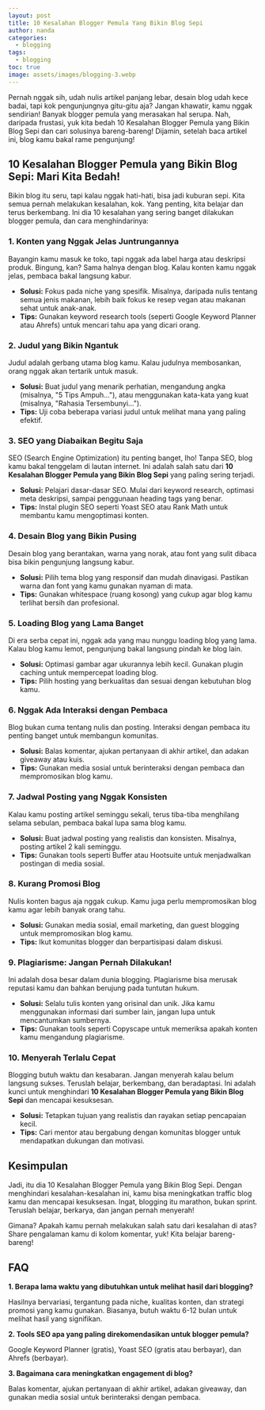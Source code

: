```yaml
---
layout: post
title: 10 Kesalahan Blogger Pemula Yang Bikin Blog Sepi
author: nanda
categories:
  - blogging
tags:
  - blogging
toc: true
image: assets/images/blogging-3.webp
---
```



Pernah nggak sih, udah nulis artikel panjang lebar, desain blog udah kece badai, tapi kok pengunjungnya gitu-gitu aja? Jangan khawatir, kamu nggak sendirian! Banyak blogger pemula yang merasakan hal serupa. Nah, daripada frustasi, yuk kita bedah 10 Kesalahan Blogger Pemula yang Bikin Blog Sepi dan cari solusinya bareng-bareng! Dijamin, setelah baca artikel ini, blog kamu bakal rame pengunjung!

## 10 Kesalahan Blogger Pemula yang Bikin Blog Sepi: Mari Kita Bedah!

Bikin blog itu seru, tapi kalau nggak hati-hati, bisa jadi kuburan sepi. Kita semua pernah melakukan kesalahan, kok. Yang penting, kita belajar dan terus berkembang. Ini dia 10 kesalahan yang sering banget dilakukan blogger pemula, dan cara menghindarinya:

### 1\. Konten yang Nggak Jelas Juntrungannya

Bayangin kamu masuk ke toko, tapi nggak ada label harga atau deskripsi produk. Bingung, kan? Sama halnya dengan blog. Kalau konten kamu nggak jelas, pembaca bakal langsung kabur.

- **Solusi:** Fokus pada niche yang spesifik. Misalnya, daripada nulis tentang semua jenis makanan, lebih baik fokus ke resep vegan atau makanan sehat untuk anak-anak.
- **Tips:** Gunakan keyword research tools (seperti Google Keyword Planner atau Ahrefs) untuk mencari tahu apa yang dicari orang.

### 2\. Judul yang Bikin Ngantuk

Judul adalah gerbang utama blog kamu. Kalau judulnya membosankan, orang nggak akan tertarik untuk masuk.

- **Solusi:** Buat judul yang menarik perhatian, mengandung angka (misalnya, "5 Tips Ampuh..."), atau menggunakan kata-kata yang kuat (misalnya, "Rahasia Tersembunyi...").
- **Tips:** Uji coba beberapa variasi judul untuk melihat mana yang paling efektif.

### 3\. SEO yang Diabaikan Begitu Saja

SEO (Search Engine Optimization) itu penting banget, lho! Tanpa SEO, blog kamu bakal tenggelam di lautan internet. Ini adalah salah satu dari **10 Kesalahan Blogger Pemula yang Bikin Blog Sepi** yang paling sering terjadi.

- **Solusi:** Pelajari dasar-dasar SEO. Mulai dari keyword research, optimasi meta deskripsi, sampai penggunaan heading tags yang benar.
- **Tips:** Instal plugin SEO seperti Yoast SEO atau Rank Math untuk membantu kamu mengoptimasi konten.

### 4\. Desain Blog yang Bikin Pusing

Desain blog yang berantakan, warna yang norak, atau font yang sulit dibaca bisa bikin pengunjung langsung kabur.

- **Solusi:** Pilih tema blog yang responsif dan mudah dinavigasi. Pastikan warna dan font yang kamu gunakan nyaman di mata.
- **Tips:** Gunakan whitespace (ruang kosong) yang cukup agar blog kamu terlihat bersih dan profesional.

### 5\. Loading Blog yang Lama Banget

Di era serba cepat ini, nggak ada yang mau nunggu loading blog yang lama. Kalau blog kamu lemot, pengunjung bakal langsung pindah ke blog lain.

- **Solusi:** Optimasi gambar agar ukurannya lebih kecil. Gunakan plugin caching untuk mempercepat loading blog.
- **Tips:** Pilih hosting yang berkualitas dan sesuai dengan kebutuhan blog kamu.

### 6\. Nggak Ada Interaksi dengan Pembaca

Blog bukan cuma tentang nulis dan posting. Interaksi dengan pembaca itu penting banget untuk membangun komunitas.

- **Solusi:** Balas komentar, ajukan pertanyaan di akhir artikel, dan adakan giveaway atau kuis.
- **Tips:** Gunakan media sosial untuk berinteraksi dengan pembaca dan mempromosikan blog kamu.

### 7\. Jadwal Posting yang Nggak Konsisten

Kalau kamu posting artikel seminggu sekali, terus tiba-tiba menghilang selama sebulan, pembaca bakal lupa sama blog kamu.

- **Solusi:** Buat jadwal posting yang realistis dan konsisten. Misalnya, posting artikel 2 kali seminggu.
- **Tips:** Gunakan tools seperti Buffer atau Hootsuite untuk menjadwalkan postingan di media sosial.

### 8\. Kurang Promosi Blog

Nulis konten bagus aja nggak cukup. Kamu juga perlu mempromosikan blog kamu agar lebih banyak orang tahu.

- **Solusi:** Gunakan media sosial, email marketing, dan guest blogging untuk mempromosikan blog kamu.
- **Tips:** Ikut komunitas blogger dan berpartisipasi dalam diskusi.

### 9\. Plagiarisme: Jangan Pernah Dilakukan!

Ini adalah dosa besar dalam dunia blogging. Plagiarisme bisa merusak reputasi kamu dan bahkan berujung pada tuntutan hukum.

- **Solusi:** Selalu tulis konten yang orisinal dan unik. Jika kamu menggunakan informasi dari sumber lain, jangan lupa untuk mencantumkan sumbernya.
- **Tips:** Gunakan tools seperti Copyscape untuk memeriksa apakah konten kamu mengandung plagiarisme.

### 10\. Menyerah Terlalu Cepat

Blogging butuh waktu dan kesabaran. Jangan menyerah kalau belum langsung sukses. Teruslah belajar, berkembang, dan beradaptasi. Ini adalah kunci untuk menghindari **10 Kesalahan Blogger Pemula yang Bikin Blog Sepi** dan mencapai kesuksesan.

- **Solusi:** Tetapkan tujuan yang realistis dan rayakan setiap pencapaian kecil.
- **Tips:** Cari mentor atau bergabung dengan komunitas blogger untuk mendapatkan dukungan dan motivasi.

## Kesimpulan

Jadi, itu dia 10 Kesalahan Blogger Pemula yang Bikin Blog Sepi. Dengan menghindari kesalahan-kesalahan ini, kamu bisa meningkatkan traffic blog kamu dan mencapai kesuksesan. Ingat, blogging itu marathon, bukan sprint. Teruslah belajar, berkarya, dan jangan pernah menyerah!

Gimana? Apakah kamu pernah melakukan salah satu dari kesalahan di atas? Share pengalaman kamu di kolom komentar, yuk! Kita belajar bareng-bareng!

## FAQ

**1\. Berapa lama waktu yang dibutuhkan untuk melihat hasil dari blogging?**

Hasilnya bervariasi, tergantung pada niche, kualitas konten, dan strategi promosi yang kamu gunakan. Biasanya, butuh waktu 6-12 bulan untuk melihat hasil yang signifikan.

**2\. Tools SEO apa yang paling direkomendasikan untuk blogger pemula?**

Google Keyword Planner (gratis), Yoast SEO (gratis atau berbayar), dan Ahrefs (berbayar).

**3\. Bagaimana cara meningkatkan engagement di blog?**

Balas komentar, ajukan pertanyaan di akhir artikel, adakan giveaway, dan gunakan media sosial untuk berinteraksi dengan pembaca.
